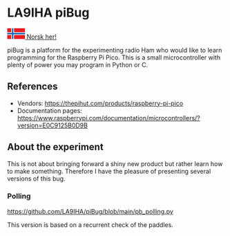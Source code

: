 # LA9IHA piBug
<a href="https://github.com/LA9IHA/piBug/blob/main/README.md"><img height= "25" src="https://raw.githubusercontent.com/LA9IHA/piBug/main/bullen/assets/NO.jpg"> Norsk her!</a>

piBug is a platform for the experimenting radio Ham who would like to learn programming for the Raspberry Pi Pico. This is a small microcontroller with plenty of power you may program in Python or C.

## References

- Vendors: https://thepihut.com/products/raspberry-pi-pico
- Documentation pages: https://www.raspberrypi.com/documentation/microcontrollers/?version=E0C9125B0D9B 

## About the experiment
This is not about bringing forward a shiny new product but rather learn how to make something. Therefore I have the pleasure of presenting several versions of this bug.

### Polling
https://github.com/LA9IHA/piBug/blob/main/pb_polling.py

This version is based on a recurrent check of the paddles.
